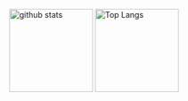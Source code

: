 <p align="left"> 
  <img alt="github stats" height="150px" src="https://github-readme-stats.vercel.app/api?username=Nemu627&show_icons=ture&title_color=fff&icon_color=79ff97&text_color=9f9f9f&bg_color=151515" />
  <img alt="Top Langs" height="150px" src="https://github-readme-stats.vercel.app/api/top-langs/?username=Nemu627&layout=compact&show_icons=true&title_color=fff&icon_color=79ff97&text_color=9f9f9f&bg_color=151515" />
</p>
